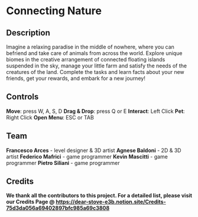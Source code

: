 # Connecting Nature

## Description
Imagine a relaxing paradise in the middle of nowhere, where you can befriend and take care of animals from across the world.
Explore unique biomes in the creative arrangement of connected floating islands suspended in the sky, manage your little farm and satisfy the needs of the creatures of the land.
Complete the tasks and learn facts about your new friends, get your rewards, and embark for a new journey!

## Controls
**Move**: press W, A, S, D
**Drag & Drop**: press Q or E
**Interact**: Left Click
**Pet**: Right Click
**Open Menu**: ESC or TAB

## Team
**Francesco Arces** - level designer & 3D artist
**Agnese Baldoni** - 2D & 3D artist
**Federico Mafrici** - game programmer
**Kevin Mascitti** - game programmer
**Pietro Siliani** - game programmer

## Credits
**We thank all the contributors to this project. For a detailed list, please visit our Credits Page @ https://dear-stove-e3b.notion.site/Credits-75d3da056a69402897bfc985a69c3808**
